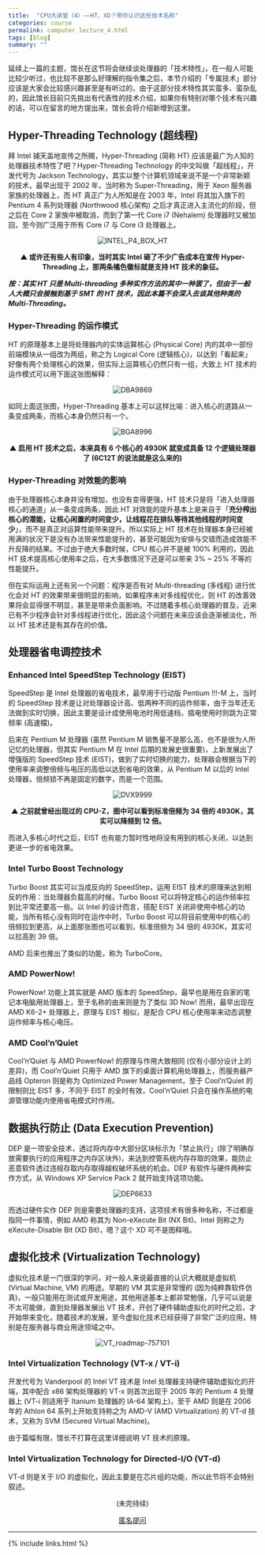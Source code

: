 ```yaml
---
title:  "CPU大讲堂（4）——HT、XD？带你认识这些技术名称"
categories: course
permalink: computer_lecture_4.html
tags: [blog]
summary: ""
---
```


延续上一篇的主题，馆长在这节将会继续谈处理器的「技术特性」，在一般人可能比较少听过，也比较不是那么好理解的指令集之后，本节介绍的「专属技术」部分应该是大家会比较感兴趣甚至是有听过的，由于这部分技术特性其实蛮多、蛮杂乱的，因此馆长目前只先挑出有代表性的技术介绍，如果你有特别对哪个技术有兴趣的话，可以在留言的地方提出来，馆长会将介绍新增到这里。

## Hyper-Threading Technology (超线程)

拜 Intel 铺天盖地宣传之所赐，Hyper-Threading (简称 HT) 应该是最广为人知的处理器技术特性了吧？Hyper-Threading Technology 的中文叫做「超线程」，开发代号为 Jackson Technology，其实以整个计算机领域来说不是一个非常新颖的技术，最早出现于 2002 年，当时称为 Super-Threading，用于 Xeon 服务器家族的处理器上，而 HT 真正广为人所知是在 2003 年，Intel 将其加入旗下的 Pentium 4 系列处理器 (Northwood 核心架构) 之后才真正进入主流化的阶段，但之后在 Core 2 家族中被取消，而到了第一代 Core i7 (Nehalem) 处理器时又被加回，至今则广泛用于所有 Core i7 与 Core i3 处理器上。

<div align="center">
    <img src="../images/blogs/computer_lecture_fig27.jpg" alt="INTEL_P4_BOX_HT"/>
    <p><b>▲ 或许还有些人有印象，当时其实 Intel 砸了不少广告成本在宣传 Hyper-Threading 上，那两条橘色徽标就是支持 HT 技术的象征。</b></p>
</div>

***按：其实 HT 只是 Multi-threading 多种实作方法的其中一种罢了，但由于一般人大概只会接触到基于 SMT 的 HT 技术，因此本篇不会深入去谈其他种类的 Multi-Threading。***

### Hyper-Threading 的运作模式

HT 的原理基本上是将处理器内的实体运算核心 (Physical Core) 内的其中一部份前端模块从一组改为两组，称之为 Logical Core (逻辑核心)，以达到「看起来」好像有两个处理核心的效果，但实际上运算核心仍然只有一组，大致上 HT 技术的运作模式可以用下面这张图解释：

<div align="center">
    <img src="../images/blogs/computer_lecture_fig28.png" alt="DBA9869"/>
    <p><b></b></p>
</div>

如同上面这张图，Hyper-Threading 基本上可以这样比喻：进入核心的道路从一条变成两条，而核心本身仍然只有一个。

<div align="center">
    <img src="../images/blogs/computer_lecture_fig29.png" alt="BGA8996"/>
    <p><b>▲ 启用 HT 技术之后，本来具有 6 个核心的 4930K 就变成具备 12 个逻辑处理器了 (6C12T 的说法就是这么来的)</b></p>
</div>

### Hyper-Threading 对效能的影响

由于处理器核心本身并没有增加，也没有变得更强，HT 技术只是将「进入处理器核心的通道」从一条变成两条，因此 HT 对效能的提升基本上是来自于「**充分榨出核心的潜能，让核心闲置的时间变少，让线程花在排队等待其他线程的时间变少**」，而不是真正对运算性能带来提升。所以实际上 HT 技术在处理器本身已经被用满的状况下是没有办法带来性能提升的，甚至可能因为安排与交错而造成效能不升反降的结果。不过由于绝大多数时候，CPU 核心并不是被 100% 利用的，因此 HT 技术提高核心使用率之后，在大多数情况下还是可以带来 3% ~ 25% 不等的性能提升。

但在实际运用上还有另一个问题：程序是否有对 Multi-threading (多线程) 进行优化会对 HT 的效果带来很明显的影响，如果程序未对多线程优化，则 HT 的改善效果将会显得很不明显，甚至是带来负面影响。不过随着多核心处理器的普及，近来已有不少程序会针对多线程进行优化，因此这个问题在未来应该会逐渐被淡化，所以 HT 技术还是有其存在的价值。

## 处理器省电调控技术

### Enhanced Intel SpeedStep Technology (EIST)
SpeedStep 是 Intel 处理器的省电技术，最早用于行动版 Pentium !!!-M 上，当时的 SpeedStep 技术是让对处理器设计高、低两种不同的运作频率，由于当年还无法做到实时切换，因此主要是设计成使用电池时用低速档，插电使用时则跳为正常频率 (高速檔)。

后来在 Pentium M 处理器 (虽然 Pentium M 销售量不是那么高，也不是很为人所记忆的处理器，但其实 Pentium M 在 Intel 后期的发展史很重要)，上新发展出了增强版的 SpeedStep 技术 (EIST)，做到了实时切换的能力，处理器会根据当下的使用率来调整倍频与电压的高低以达到省电的效果，从 Pentium M 以后的 Intel 处理器，倍频锁不再是固定的数字，而是一个范围。

<div align="center">
    <img src="../images/blogs/computer_lecture_fig10.png" alt="DVX9999"/>
    <p><b>▲ 之前就曾经出现过的 CPU-Z，图中可以看到标准倍频为 34 倍的 4930K，其实可以降频到 12 倍。</b></p>
</div>

而进入多核心时代之后，EIST 也有能力暂时性地将没有用到的核心关闭，以达到更进一步的省电效果。

### Intel Turbo Boost Technology

Turbo Boost 其实可以当成反向的 SpeedStep，运用 EIST 技术的原理来达到相反的作用：当处理器负载高的时候，Turbo Boost 可以将特定核心的运作频率拉到比平常还要高一些。以 Intel 的设计而言，搭配 EIST 关闭非使用中核心的功能，当所有核心没有同时在运作中时，Turbo Boost 可以将目前使用中的核心的倍频拉到更高，从上面那张图也可以看到，标准倍频为 34 倍的 4930K，其实可以拉高到 39 倍。

AMD 后来也推出了类似的功能，称为 TurboCore。

### AMD PowerNow!

PowerNow! 功能上其实就是 AMD 版本的 SpeedStep，最早也是用在自家的笔记本电脑用处理器上，至于名称的由来则是为了类似 3D Now! 而用，最早出现在 AMD K6-2+ 处理器上，原理与 EIST 相似，是配合 CPU 核心使用率来动态调整运作频率与核心电压。

### AMD Cool’n’Quiet

Cool’n’Quiet 与 AMD PowerNow! 的原理与作用大致相同 (仅有小部分设计上的差异)，而 Cool’n’Quiet 只用于 AMD 旗下的桌面计算机用处理器上，而服务器产品线 Opteron 则是称为 Optimized Power Management，至于 Cool’n’Quiet 的限制则比 EIST 多，不同于 EIST 的全时有效，Cool’n’Quiet 只会在操作系统的电源管理功能内使用省电模式时作用。

## 数据执行防止 (Data Execution Prevention)

DEP 是一项安全技术，透过将内存中大部分区块标示为「禁止执行」(除了明确存放需要执行的应用程序之内存区块外)，来达到控管系统内存存取的效果，能防止恶意软件透过违规存取内存取得越权破坏系统的机会。DEP 有软件与硬件两种实作方式，从 Windows XP Service Pack 2 就开始支持这项功能。

<div align="center">
    <img src="../images/blogs/computer_lecture_fig30.png" alt="DEP6633"/>
    <p><b></b></p>
</div>

而透过硬件实作 DEP 则是需要处理器的支持，这项技术有很多种名称，不过都是指同一件事情，例如 AMD 称其为 Non-eXecute Bit  (NX Bit)、Intel 则称之为 eXecute-Disable Bit (XD Bit)，嗯？这个 XD 可不是图释哦。

## 虚拟化技术 (Virtualization Technology)

虚拟化技术是一门很深的学问，对一般人来说最直接的认识大概就是虚拟机 (Virtual Machine, VM) 的用途。早期的 VM 其实是非常慢的 (因为纯粹靠软件仿真)，一般只能用在测试或开发用途，其他用途基本上都非常勉强，几乎可以说是不太可能做，直到处理器发展出 VT 技术，开创了硬件辅助虚拟化的时代之后，才开始带来变化，随着技术的发展，至今虚拟化技术已经获得了非常广泛的应用，特别是在服务器与商业用途领域之中。

<div align="center">
    <img src="../images/blogs/computer_lecture_fig31.png" alt="VT_roadmap-757101"/>
    <p><b></b></p>
</div>

### Intel Virtualization Technology (VT-x / VT-i)

开发代号为 Vanderpool 的 Intel VT 技术是 Intel 处理器支持硬件辅助虚拟化的开端，其中配合 x86 架构处理器的 VT-x 则首次出现于 2005 年的 Pentium 4 处理器上 (VT-i 则适用于 Itanium 处理器的 IA-64 架构上)，至于 AMD 则是在 2006 年的 Athlon 64 系列上开始支持称之为 AMD-V (AMD Virtualization) 的 VT-d 技术，又称为 SVM (Secured Virtual Machine)。

由于篇幅有限，馆长不打算在这里详细说明 VT 技术的原理。

### Intel Virtualization Technology for Directed-I/O (VT-d)

VT-d 则是关于 I/O 的虚拟化，因此主要是在芯片组的功能，所以此节将不会特别叙述。


<div align="center">
<p>(未完待续)</p>
<a href="{{site.feedback_link}}" class="btn btn-primary"><i class="fa fa-comment-o"></i> 匿名提问</a>
</div>

---------

{% include links.html %}

